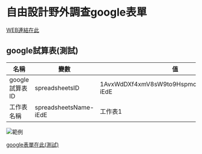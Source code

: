 # 自由設計野外調查google表單

[WEB連結在此](https://huskyhsu.github.io/siteInvestigation/index.html)

## google試算表(測試)

|名稱|變數|值|
|---|---|---|
|google試算表ID|spreadsheetsID|1AvxWdDXf4xmV8sW9to9HspmcgsRoRUfhYRZks6-iEdE|
|工作表名稱|spreadsheetsName-iEdE|工作表1|

![範例](http://i.imgur.com/FXltjad.png)

[google表單在此(測試)](https://docs.google.com/spreadsheets/d/1AvxWdDXf4xmV8sW9to9HspmcgsRoRUfhYRZks6-iEdE/edit#gid=0)
